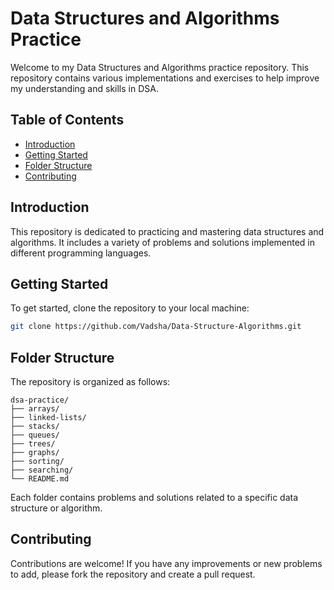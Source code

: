 # Data Structures and Algorithms Practice

Welcome to my Data Structures and Algorithms practice repository. This repository contains various implementations and exercises to help improve my understanding and skills in DSA.

## Table of Contents

- [Introduction](#introduction)
- [Getting Started](#getting-started)
- [Folder Structure](#folder-structure)
- [Contributing](#contributing)

## Introduction

This repository is dedicated to practicing and mastering data structures and algorithms. It includes a variety of problems and solutions implemented in different programming languages.

## Getting Started

To get started, clone the repository to your local machine:

```bash
git clone https://github.com/Vadsha/Data-Structure-Algorithms.git
```

## Folder Structure

The repository is organized as follows:

```
dsa-practice/
├── arrays/
├── linked-lists/
├── stacks/
├── queues/
├── trees/
├── graphs/
├── sorting/
├── searching/
└── README.md
```

Each folder contains problems and solutions related to a specific data structure or algorithm.

## Contributing

Contributions are welcome! If you have any improvements or new problems to add, please fork the repository and create a pull request.